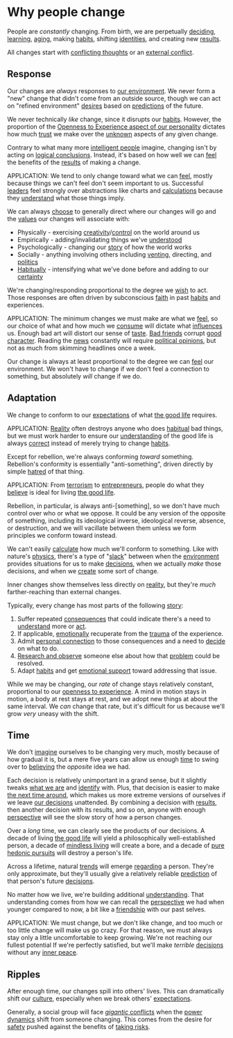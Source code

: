 
# Why people change

People are *constantly* changing. From birth, we are perpetually [deciding](decisions.md), [learning](understanding.md), [aging](maturity.md), making [habits](habits.md), shifting [identities](identity.md), and creating new [results](results.md).

All changes start with [conflicting thoughts](conflicts-inner.md) or an [external conflict](people-conflicts.md).

## Response

Our changes are *always* responses to [our environment](reality.md). We never form a "new" change that didn't come from an outside source, though we can act on "refined environment" [desires](purpose.md) based on [predictions](imagination.md) of the future.

We never technically *like* change, since it disrupts our [habits](habits.md). However, the proportion of the [Openness to Experience aspect of our personality](personality.md) dictates how much [trust](trust.md) we make over the [unknown](unknown.md) aspects of any given change.

Contrary to what many more [intelligent people](education.md) imagine, changing isn't by acting on [logical conclusions](logic.md). Instead, it's based on how well we can [feel](mind-feelings.md) the benefits of the [results](results.md) of making a change.

APPLICATION: We tend to only change toward what we can [feel](mind-feelings.md), mostly because things we can't feel don't seem important to us. Successful [leaders](groups-small.md) feel strongly over abstractions like charts and [calculations](math.md) because they [understand](understanding.md) what those things imply.

We can always [choose](decisions.md) to generally direct where our changes will go and the [values](values.md) our changes will associate with:

- Physically - exercising [creativity](mind-creativity.md)/[control](results.md) on the world around us
- Empirically - adding/invalidating things we've [understood](understanding.md)
- Psychologically - changing our [story](stories.md) of how the world works
- Socially - anything involving others including [venting](influence.md), directing, and [politics](influence.md)
- [Habitually](habits.md) - intensifying what we've done before and adding to our [certainty](understanding-certainty.md)

We're changing/responding proportional to the degree we [wish](purpose.md) to act. Those responses are often driven by subconscious [faith](trust.md) in past [habits](habits.md) and experiences.

APPLICATION: The minimum changes we must make are what we [feel](mind-feelings.md), so our choice of what and how much we [consume](creations.md) will dictate what [influences](power-influence.md) us. Enough bad art will distort our sense of [taste](values-quality.md). [Bad friends](people-friends.md) corrupt [good character](morality.md). Reading the [news](stories-storytellers.md) constantly will require [political opinions](politics-conservativeliberal.md), but not as much from skimming headlines once a week.

Our change is always at least proportional to the degree we can [feel](mind-feelings.md) our environment. We won't have to change if we don't feel a connection to something, but absolutely *will* change if we do.

## Adaptation

We change to conform to our [expectations](imagination.md) of what [the good life](goodlife.md) requires.

APPLICATION: [Reality](reality.md) often destroys anyone who does [habitual](habits.md) bad things, but we must work harder to ensure our [understanding](understanding.md) of the good life is always [correct](understanding.md) instead of merely trying to change [habits](habits.md).

Except for rebellion, we're always conforming *toward* something. Rebellion's conformity is essentially "anti-something", driven directly by simple [hatred](purpose.md) of that thing.

APPLICATION: From [terrorism](people-conflicts-war.md) to [entrepreneurs](socialrisk.md), people do what they [believe](understanding-certainty.md) is ideal for living [the good life](goodlife.md).

Rebellion, in particular, is always anti-[something], so we don't have much control over who or what we oppose. It could be any version of the opposite of something, including its ideological inverse, ideological reverse, absence, or destruction, and we will vacillate between them unless we form principles we conform toward instead.

We can't easily [calculate](math.md) how much we'll conform to something. Like with nature's [physics](science-physics.md), there's a type of "[slack](http://joshuahhh.com/projects/hysteresis/)" between when the [environment](reality.md) provides situations for us to make [decisions](decisions.md), when we actually *make* those decisions, and when we [create](creations.md) some sort of change.

Inner changes show themselves less directly on [reality](reality.md), but they're *much* farther-reaching than external changes.

Typically, every change has most parts of the following [story](stories.md):

1. Suffer repeated [consequences](reality.md) that could indicate there's a need to [understand](understanding.md) more or [act](creations.md).
2. If applicable, [emotionally](mind-feelings.md) recuperate from the [trauma](hardship-ptsd.md) of the experience.
3. Admit [personal connection](identity.md) to those consequences and a need to [decide](decisions.md) on what to do.
4. [Research and observe](science.md) someone else about how that [problem](purpose.md) could be resolved.
5. Adapt [habits](habits.md) and get [emotional support](people-friends.md) toward addressing that issue.

While we may be changing, our *rate* of change stays relatively constant, proportional to our [openness to experience](personality.md). A mind in motion stays in motion, a body at rest stays at rest, and we adopt new things at about the same interval. We *can* change that rate, but it's difficult for us because we'll grow *very* uneasy with the shift.

## Time

We don't [imagine](imagination.md) ourselves to be changing very much, mostly because of how gradual it is, but a mere five years can allow us enough [time](datetime.md) to swing over to [believing](understanding-certainty.md) the *opposite* idea we had.

Each decision is relatively unimportant in a grand sense, but it slightly tweaks [what we are](humanity.md) and [identify](identity.md) with. Plus, that decision is easier to make [the next time around](habits.md), which makes us more extreme versions of ourselves if we leave [our decisions](conflicts-inner.md) unattended. By combining a decision with [results](results.md), then another decision with its results, and so on, anyone with enough [perspective](image.md) will see the slow story of how a person changes.

Over a *long* time, we can clearly see the products of our decisions. A decade of living [the good life](goodlife.md) will yield a philosophically well-established person, a decade of [mindless living](habits.md) will create a bore, and a decade of [pure hedonic pursuits](addiction-substances.md) will destroy a person's life.

Across a lifetime, natural [trends](trends.md) will emerge [regarding](stories.md) a person. They're only approximate, but they'll usually give a relatively reliable [prediction](imagination.md) of that person's future [decisions](decisions.md).

No matter how we live, we're building additional [understanding](understanding.md). That understanding comes from how we can recall the [perspective](image.md) we had when younger compared to now, a bit like a [friendship](people-friends.md) with our past selves.

APPLICATION: We must change, but we don't like change, and too much or too little change will make us go crazy. For that reason, we must always stay only a little uncomfortable to keep growing. We're not reaching our fullest potential If we're perfectly satisfied, but we'll make *terrible* [decisions](decisions.md) without any [inner peace](conflicts-inner.md).

## Ripples

After enough time, our changes spill into others' lives. This can dramatically shift our [culture](people-culture.md), especially when we break others' [expectations](imagination.md).

Generally, a social group will face [*gigantic* conflicts](people-conflicts-war.md) when the [power dynamics](power-types.md) shift from someone changing. This comes from the desire for [safety](safety.md) pushed against the benefits of [taking risks](socialrisk.md).
